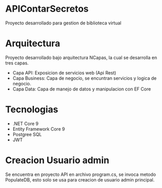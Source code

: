 # APIContarSecretos
Proyecto desarrollado para gestion de biblioteca virtual

# Arquitectura
Proyecto desarrollado bajo arquitectura NCapas, la cual se desarrolla en tres capas.
* Capa API: Exposicion de servicios web (Api Rest)
* Capa Business: Capa de negocio, se encuntran servicios y logica de negocio.
* Capa Data: Capa de manejo de datos y manipulacion con EF Core

# Tecnologias
* .NET Core 9
* Entity Framework Core 9
* Postgree SQL
* JWT


# Creacion Usuario admin
Se encuentra en proyecto API en archivo program.cs, se invoca metodo PopulateDB, esto solo se usa para creacion de usuario admin principal.